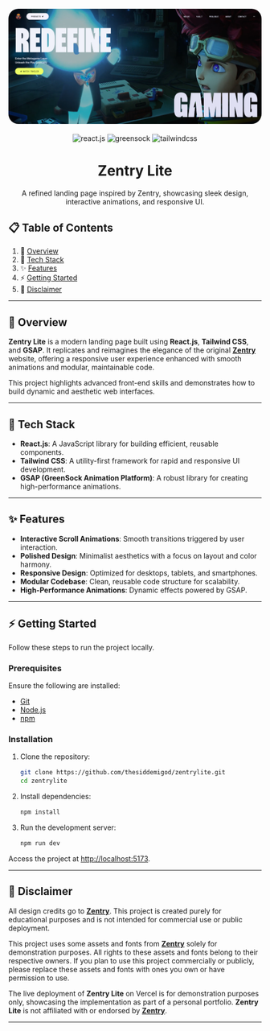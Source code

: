 <div align="center">
  <br />
    <a href="https://zentrylite.vercel.app" target="_blank">
      <img src="public/img/project_banner.png" alt="Project Banner" style="border-radius: 20px; overflow: hidden;" />
    </a>
  <br /><br />

  <div>
    <img src="https://img.shields.io/badge/-React_JS-black?style=for-the-badge&logoColor=white&logo=react&color=61DAFB" alt="react.js" />
    <img src="https://img.shields.io/badge/-GSAP-black?style=for-the-badge&logoColor=white&logo=greensock&color=88CE02" alt="greensock" />
    <img src="https://img.shields.io/badge/-Tailwind_CSS-black?style=for-the-badge&logoColor=white&logo=tailwindcss&color=06B6D4" alt="tailwindcss" />
  </div>

<h1 align="center">Zentry Lite</h1>
  <p align="center">A refined landing page inspired by Zentry, showcasing sleek design, interactive animations, and responsive UI.</p>
</div>

## 📋 <a name="table">Table of Contents</a>

1. 🌟 [Overview](#overview)
2. 🚀 [Tech Stack](#tech-stack)
3. ✨ [Features](#features)
4. ⚡ [Getting Started](#getting-started)
5. 📜 [Disclaimer](#disclaimer)

---

## <a name="overview"> 🌟 **Overview** </a>

**Zentry Lite** is a modern landing page built using **React.js**, **Tailwind CSS**, and **GSAP**. It replicates and reimagines the elegance of the original **[Zentry](https://zentry.com/)** website, offering a responsive user experience enhanced with smooth animations and modular, maintainable code.

This project highlights advanced front-end skills and demonstrates how to build dynamic and aesthetic web interfaces.

---

## <a name="tech-stack"> 🚀 **Tech Stack** </a>

- **React.js**: A JavaScript library for building efficient, reusable components.
- **Tailwind CSS**: A utility-first framework for rapid and responsive UI development.
- **GSAP (GreenSock Animation Platform)**: A robust library for creating high-performance animations.

---

## <a name="features"> ✨ **Features** </a>

- **Interactive Scroll Animations**: Smooth transitions triggered by user interaction.
- **Polished Design**: Minimalist aesthetics with a focus on layout and color harmony.
- **Responsive Design**: Optimized for desktops, tablets, and smartphones.
- **Modular Codebase**: Clean, reusable code structure for scalability.
- **High-Performance Animations**: Dynamic effects powered by GSAP.

---

## <a name="getting-started"> ⚡ **Getting Started** </a>

Follow these steps to run the project locally.

### **Prerequisites**

Ensure the following are installed:

- [Git](https://git-scm.com/)
- [Node.js](https://nodejs.org/)
- [npm](https://www.npmjs.com/)

### **Installation**

1. Clone the repository:
   ```bash
   git clone https://github.com/thesiddemigod/zentrylite.git
   cd zentrylite
   ```
2. Install dependencies:
    ```bash
    npm install
    ```
3. Run the development server:
    ```bash
    npm run dev
    ```
   
Access the project at [http://localhost:5173](http://localhost:5173).

---

## <a name="disclaimer"> 📜 **Disclaimer** </a>

All design credits go to **[Zentry](https://zentry.com/)**. This project is created purely for educational purposes and is not intended for commercial use or public deployment.

This project uses some assets and fonts from **[Zentry](https://zentry.com/)** solely for demonstration purposes. All rights to these assets and fonts belong to their respective owners. If you plan to use this project commercially or publicly, please replace these assets and fonts with ones you own or have permission to use.

The live deployment of **Zentry Lite** on Vercel is for demonstration purposes only, showcasing the implementation as part of a personal portfolio. **Zentry Lite** is not affiliated with or endorsed by **[Zentry](https://zentry.com/)**.

---